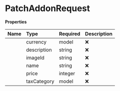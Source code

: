 # PatchAddonRequest



**Properties**

| Name | Type | Required | Description |
| :-------- | :----------| :----------| :----------|
    | currency | model | ❌ |  |
    | description | string | ❌ | Description of the Addon, optional and must be at most 1000 characters. |
    | imageId | string | ❌ | Addon image id after its uploaded to S3 |
    | name | string | ❌ | Name of the Addon, optional and must be at most 100 characters. |
    | price | integer | ❌ | Amount of the addon |
    | taxCategory | model | ❌ | Represents the different categories of taxation applicable to various products and services. |




<!-- This file was generated by liblab | https://liblab.com/ -->